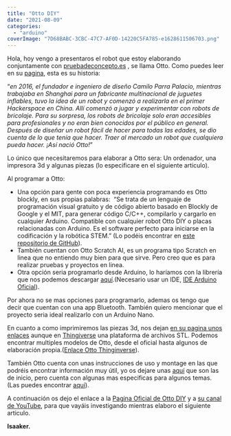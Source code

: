 ```yaml
---
title: "Otto DIY"
date: "2021-08-09"
categories: 
  - "arduino"
coverImage: "7D68BABC-3CBC-47C7-AF0D-14220C5FA785-e1628611506703.png"
---
```


Hola, hoy vengo a presentaros el robot que estoy elaborando conjuntamente con [pruebadeconcepto.es](https://pruebadeconcepto.es) , se llama Otto. Como puedes leer en su [pagina](https://es.ottodiy.com/), esta es su historia:

“_en 2016, el fundador e ingeniero de diseño Camilo Parra Palacio, mientras trabajaba en Shanghai para un fabricante multinacional de juguetes inflables, tuvo la idea de un robot y comenzó a realizarla en el primer Hackerspace en China. Allí comenzó a jugar y experimentar con robots de bricolaje. Para su sorpresa, los robots de bricolaje solo eran accesibles para profesionales y no eran bien conocidos por el público en general. Después de diseñar un robot fácil de hacer para todas las edades, se dio cuenta de lo que tenía que hacer. Traer al mercado un robot que cualquiera pueda hacer. ¡Así nació Otto!_”

Lo único que necesitaremos para elaborar a Otto sera: Un ordenador, una impresora 3d y algunas piezas (lo especificare en el siguiente articulo).

Al programar a Otto:

- Una opción para gente con poca experiencia programando es Otto blockly, en sus propias palabras:  “Se trata de un lenguaje de programación visual gratuito y de código abierto basado en Blockly de Google y el MIT, para generar código C/C++, compilarlo y cargarlo en cualquier Arduino. Compatible con cualquier robot Otto DIY o placas relacionadas con Arduino. Es el software perfecto para iniciarse en la codificación y la robótica STEM.” (Lo podéis encontrar en [este repositorio de GitHub](https://github.com/OttoDIY/blockly)).
- También cuentan con Otto Scratch AI, es un programa tipo Scratch en linea que no entiendo muy bien para que sirve. Pero creo que es para realizar pruebas y proyectos en linea.
- Otra opción seria programarlo desde Arduino, lo haríamos con la librería que nos podemos descargar [aquí](https://github.com/OttoDIY/OttoDIYLib/archive/master.zip).(Necesario usar un IDE, [IDE Arduino Oficial](https://www.arduino.cc/en/software)).

Por ahora no se mas opciones para programarlo, ademas os tengo que decir que cuentan con una app Bluetooth. También quiero mencionar que el proyecto seria ideal realizarlo con un Arduino Nano.

En cuanto a como imprimiremos las piezas 3d, nos dejan [en su pagina unos enlaces](https://www.ottodiy.com/academy) aunque en [Thingiverse](https://www.thingiverse.com/) una plataforma de archivos STL. Podemos encontrar multiples modelos de Otto, desde el oficial hasta algunos de elaboración propia.([Enlace Otto Thinginverse](https://www.thingiverse.com/search?q=Otto+DIY&type=things&sort=relevant)).

También Otto cuenta con unas instrucciones de uso y montage en las que podréis encontrar información muy útil, yo os dejare unas [aquí](https://docs.google.com/presentation/d/1SrlUREWKDYUIi2Riy9XX7KEzB7MnS0AgW7JPXjC0_Hc/edit) que son las de inicio, pero cuenta con algunas mas especificas para algunos temas.(Las puedes encontrar [aquí](https://www.ottodiy.com/academy)).

A continuación os dejo el enlace a la [Pagina Oficial de Otto DIY](https://www.ottodiy.com/) y a [su canal de YouTube](https://youtube.com/c/OttoDIY), para que vayáis investigando mientras elaboro el siguiente articulo.

**Isaaker.**
